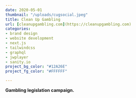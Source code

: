 ```yaml
---
date: 2020-05-01
thumbnail: "/uploads/cugsocial.jpeg"
title: Clean Up Gambling
url: [cleanupgambling.com](https://cleanupgambling.com)
categories:
- brand design
- website development
- next.js
- tailwindcss
- graphql
- jwplayer
- sanity.io
project_bg_color: "#12A26E"
project_fg_color: "#FFFFFF"

---
```


**Gambling legislation campaign.**

